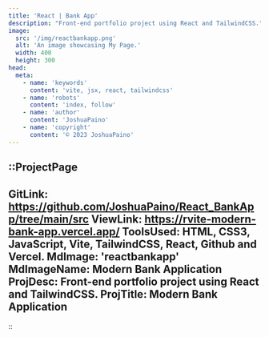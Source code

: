 ```yaml
---
title: 'React | Bank App'
description: "Front-end portfolio project using React and TailwindCSS."
image:
  src: '/img/reactbankapp.png'
  alt: 'An image showcasing My Page.'
  width: 400
  height: 300
head:
  meta:
    - name: 'keywords'
      content: 'vite, jsx, react, tailwindcss'
    - name: 'robots'
      content: 'index, follow'
    - name: 'author'
      content: 'JoshuaPaino'
    - name: 'copyright'
      content: '© 2023 JoshuaPaino'
---
```


::ProjectPage
---
GitLink: https://github.com/JoshuaPaino/React_BankApp/tree/main/src
ViewLink: https://rvite-modern-bank-app.vercel.app/
ToolsUsed: HTML, CSS3, JavaScript, Vite, TailwindCSS, React, Github and Vercel.
MdImage: 'reactbankapp'
MdImageName: Modern Bank Application
ProjDesc: Front-end portfolio project using React and TailwindCSS.
ProjTitle: Modern Bank Application
---

::
